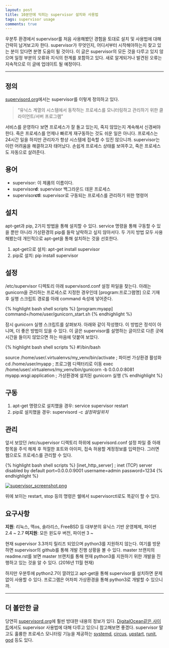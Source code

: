 ```yaml
---
layout: post
title: 10분만에 익히는 supervisor 설치와 사용법
tags: supervisor usage
comments: true
---
```

우분투 환경에서 supervisor를 처음 사용해봤던 경험을 토대로 설치 및 사용법에 대해 간략히 남겨보고자 한다. supervisor가 무엇인지, 어디서부터 시작해야하는지 찾고 있는 분이 있다면 분명 도움이 될 것이다. 이 글은 supervisor의 모든 것을 다루고 있지 않으며 일정 부분의 오류와 지식의 한계를 포함하고 있다. 새로 알게되거나 발견된 오류는 지속적으로 이 글에 업데이트 될 예정이다.

---

## 정의

[supervisord.org](http://supervisord.org/, "supervisord.org")에서는 supervisor를 이렇게 정의하고 있다.

> “유닉스 계열의 시스템에서 동작하는 프로세스를 모니터링하고 관리하기 위한 클라이언트/서버 프로그램”

서비스를 운영하다 보면 프로세스가 잘 돌고 있는지, 죽지 않았는지 계속해서 신경써야 한다. 죽은 프로세스를 언제나 빠르게 재구동하는 것도 쉬운 일은 아니다. 프로세스는 24시간 일을 하지만 관리자가 항상 시스템에 접속할 수 있진 않으니까. supervisor는 이런 어려움을 해결하고자 태어났다. 손쉽게 프로세스 상태를 보여주고, 죽은 프로세스도 자동으로 살려준다.

## 용어

* supervisor: 이 제품의 이름이다.
* supervisor**d**: supervisor 백그라운드 데몬 프로세스
* supervisor**ctl**: supervisor로 구동되는 프로세스를 관리하기 위한 명령어

## 설치

apt-get과 pip, 2가지 방법을 통해 설치할 수 있다. service 명령을 통해 구동할 수 있을 뿐만 아니라 가상환경의 pip를 들락 날락하고 싶지 않아서다. 두 가지 방법 모두 사용해봤는데 개인적으로 apt-get을 통해 설치하는 것을 선호한다.

1. apt-get으로 설치: apt-get install supervisor
2. pip로 설치: pip install supervisor

## 설정

/etc/supervisor 디렉토리 아래 supervisord.conf 설정 파일을 찾는다. 아래는 gunicorn을 관리하는 프로세스로 지정한 경우인데 [program:프로그램명] 으로 기재 후 실행 스크립트 경로를 아래 command 속성에 넣어준다.

{% highlight bash shell scripts %}
[program:myapp]
command=/home/user/gunicorn_start.sh
{% endhighlight %}

잠시 gunicorn 실행 스크립트를 살펴보자. 아래와 같이 작성했다. 이 방법은 정석이 아니며, 더 좋은 방법이 있을 수 있다. 이 글은 supervisor를 설명하는 글이므로 다른 곳에 시간을 들이지 않았으면 하는 마음에 덧붙여 보았다.

{% highlight bash shell scripts %}
#!/bin/bash

source /home/user/.virtualenvs/my_venv/bin/activate     ; 파이썬 가상환경 활성화
cd /home/user/myapp     ; 프로그램 디렉터리로 이동
exec /home/user/.virtualenvs/my_venv/bin/gunicorn -b 0.0.0.0:8081 myapp.wsgi:application     ; 가상환경에 설치된 gunicorn 실행
{% endhighlight %}

## 구동

1. apt-get 명령으로 설치했을 경우: service supervisor restart
2. pip로 설치했을 경우: supervisord -c *설정파일위치*

## 관리

앞서 보았던 /etc/supervisor 디렉토리 하위에 supervisord.conf 설정 파일 중 아래 항목을 주석 해제 후 적절한 포트와 아이피, 접속 허용할 계정정보를 입력한다. 그러면 웹으로도 프로세스를 관리할 수 있다.

{% highlight bash shell scripts %}
[inet_http_server] ; inet (TCP) server disabled by default
port=0.0.0.0:9001
username=admin
password=1234
{% endhighlight %}

[![supervisor_screenshot.png](https://s26.postimg.org/o7pdsrr09/supervisor_screenshot.png)](https://postimg.org/image/tvvojnvcl/)

위에 보이는 restart, stop 등의 명령은 쉘에서 supervisorctl로도 똑같이 할 수 있다.

## 요구사항

**지원**: 리눅스, 맥os, 솔라리스, FreeBSD 등 대부분의 유닉스 기반 운영체제, 파이썬 2.4 ~ 2.7
**미지원**: 모든 윈도우 버전, 파이썬 3 ~

현재 supervisor 3.3까지 릴리즈 되었으며 python3를 지원하지 않는다. 여기를 방문하면 supervisor의 github를 통해 개발 진행 상황을 볼 수 있다. master 브랜치의 readme.rst를 보면 master 브랜치를 통해 현재 python3를 지원하기 위한 개발을 진행하고 있는 것을 알 수 있다. (2016년 11월 현재)

하지만 우분투에 python2.7이 깔려있고 apt-get을 통해 supervisor를 설치하면 문제없이 사용할 수 있다. 프로그램은 어차피 가상환경을 통해 python3로 개발할 수 있으니까.

---

## 더 볼만한 글
당연히 [supervisord.org](http://supervisord.org/ "supervisord.org")에 훨씬 방대한 내용의 정보가 있다. [DigitalOcean같은 사이트](https://www.digitalocean.com/community/tutorials/how-to-install-and-manage-supervisor-on-ubuntu-and-debian-vps "DigitalOcean같은 사이트")에서도 supervisor 사용법에 대해 다루고 있으니 참고해보면 좋겠다. supervisor 말고도 훌륭한 프로세스 모니터링 기능을 제공하는 [systemd](https://www.freedesktop.org/wiki/Software/systemd/ "systemd"), [circus](http://circus.readthedocs.io/en/latest/ "circus"), [upstart](http://upstart.ubuntu.com/ "upstart"), [runit](http://smarden.org/runit/ "runit"), [god](http://godrb.com/ "god") 등도 있다.
